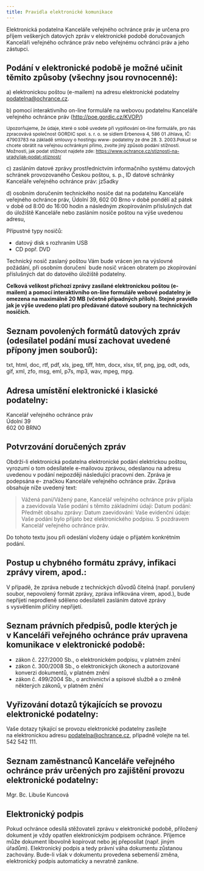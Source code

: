 ```yaml
---
title: Pravidla elektronické komunikace
---
```


Elektronická podatelna Kanceláře veřejného ochránce práv je určena pro příjem veškerých datových zpráv v elektronické podobě doručovaných Kanceláři veřejného ochránce práv nebo veřejnému ochránci práv a jeho zástupci.

## Podání v elektronické podobě je možné učinit těmito způsoby (všechny jsou rovnocenné):

a) elektronickou poštou (e-mailem) na adresu elektronické podatelny [podatelna@ochrance.cz](mailto:podatelna@ochrance.cz).

b) pomocí interaktivního on-line formuláře na webovou podatelnu Kanceláře veřejného ochránce práv (<a title="Otevření do nového okna" href="http://poe.gordic.cz/KVOP/" target="_blank">http://poe.gordic.cz/KVOP/</a>)

<p style="font-size:12px;">Upozorňujeme, že údaje, které o sobě uvedete při vyplňování on-line formuláře, pro nás zpracovává společnost GORDIC spol. s. r. o. se sídlem Erbenova 4, 586 01 Jihlava, IČ: 47903783 na základě smlouvy o hostingu www- podatelny ze dne 28. 3. 2003.Pokud se chcete obrátit na veřejnou ochránkyni přímo, zvolte jiný způsob podání stížnosti. Možnosti, jak podat stížnost najdete zde: <a href="https://www.ochrance.cz/stiznosti-na-urady/jak-podat-stiznost/">https://www.ochrance.cz/stiznosti-na-urady/jak-podat-stiznost/</a>

c) zasláním datové zprávy prostřednictvím informačního systému datových schránek provozovaného Českou poštou, s. p., ID datové schránky Kanceláře veřejného ochránce práv: jz5adky

d) osobním doručením technického nosiče dat na podatelnu Kanceláře veřejného ochránce práv, Údolní 39, 602 00 Brno v době pondělí až pátek v době od 8:00 do 16:00 hodin a následným zkopírováním příslušných dat do úložiště Kanceláře nebo zasláním nosiče poštou na výše uvedenou adresu,

Přípustné typy nosičů:

- datový disk s rozhraním USB
- CD popř. DVD

Technický nosič zaslaný poštou Vám bude vrácen jen na výslovné požádání, při osobním doručení  bude nosič vrácen obratem po zkopírování příslušných dat do datového úložiště podatelny.

**Celková velikost příchozí zprávy zasílané elektronickou poštou (e-mailem) a pomocí interaktivního on-line formuláře webové podatelny je omezena na maximálně 20 MB (včetně případných příloh). Stejné pravidlo jak je výše uvedeno platí pro předávané datové soubory na technických nosičích.**

## Seznam povolených formátů datových zpráv (odesílatel podání musí zachovat uvedené přípony jmen souborů):

txt, html, doc, rtf, pdf, xls, jpeg, tiff, htm, docx, xlsx, tif, png, jpg, odt, ods, gif, xml, zfo, msg, eml, p7s, mp3, wav, mpeg, mpg.

## Adresa umístění elektronické i klasické podatelny:

Kancelář veřejného ochránce práv  
Údolní 39  
602 00 BRNO

## Potvrzování doručených zpráv

Obdrží-li elektronická podatelna elektronické podání elektrickou poštou, vyrozumí o tom odesílatele e-mailovou zprávou, odeslanou na adresu uvedenou v podání nejpozději následující pracovní den. Zpráva je podepsána e- značkou Kanceláře veřejného ochránce práv. Zpráva obsahuje níže uvedený text:

> Vážená paní/Vážený pane,
> Kancelář veřejného ochránce práv přijala a zaevidovala Vaše podání s těmito základními údaji:
> Datum podání:
> Předmět obsahu zprávy:
> Datum zaevidování:
> Vaše evidenční údaje:
> Vaše podání bylo přijato bez elektronického podpisu.
> S pozdravem Kancelář veřejného ochránce práv.

Do tohoto textu jsou při odeslání vloženy údaje o přijatém konkrétním podání.

## Postup u chybného formátu zprávy, infikaci zprávy virem, apod.:    

V případě, že zpráva nebude z technických důvodů čitelná (např. porušený soubor, nepovolený formát zprávy, zpráva infikována virem, apod.), bude nepřijetí neprodleně sděleno odesílateli zasláním datové zprávy s vysvětlením příčiny nepřijetí.

## Seznam právních předpisů, podle kterých je v Kanceláři veřejného ochránce práv upravena komunikace v elektronické podobě:

- zákon č. 227/2000 Sb., o elektronickém podpisu, v platném znění
- zákon č. 300/2008 Sb., o elektronických úkonech a autorizované konverzi dokumentů, v platném znění
- zákon č. 499/2004 Sb., o archivnictví a spisové službě a o změně některých zákonů, v platném znění

## Vyřizování dotazů týkajících se provozu elektronické podatelny:

Vaše dotazy týkající se provozu elektronické podatelny zasílejte na elektronickou adresu [podatelna@ochrance.cz](mailto:podatelna@ochrance.cz), případně volejte na tel. 542 542 111.

## Seznam zaměstnanců Kanceláře veřejného ochránce práv určených pro zajištění provozu elektronické podatelny:

Mgr. Bc. Libuše Kuncová

## Elektronický podpis

Pokud ochránce odesílá stěžovateli zprávu v elektronické podobě, přiložený dokument je vždy opatřen elektronickým podpisem ochránce. Příjemce může dokument libovolně kopírovat nebo jej přeposílat (např. jiným úřadům). Elektronický podpis a tedy právní váha dokumentu zůstanou zachovány. Bude-li však v dokumentu provedena sebemenší změna, elektronický podpis automaticky a nevratně zanikne.

